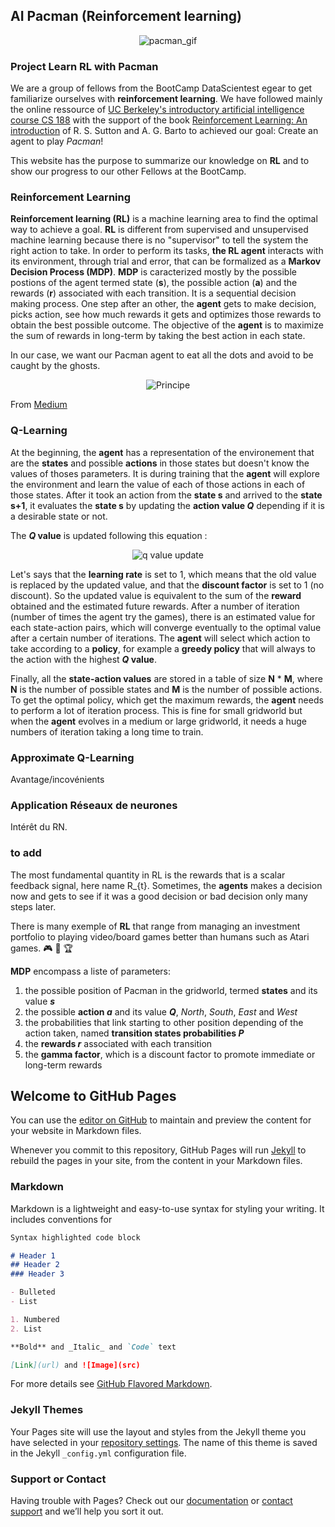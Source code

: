 
## AI Pacman (Reinforcement learning)
<p align="center">
  <img src="http://ai.berkeley.edu/images/pacman_game.gif" alt="pacman_gif"/>
</p>


### Project Learn RL with Pacman

We are a group of fellows from the BootCamp DataScientest egear to get familiarize ourselves with **reinforcement learning**.  We have followed mainly the online ressource of [UC Berkeley's introductory artificial intelligence course CS 188](http://ai.berkeley.edu/home.html) with the support of the book [Reinforcement Learning: An introduction](http://incompleteideas.net/book/bookdraft2017nov5.pdf) of R. S. Sutton and A. G. Barto to achieved our goal: Create an agent to play _Pacman_!

This website has the purpose to summarize our knowledge on **RL** and to show our progress to our other Fellows at the BootCamp.

### Reinforcement Learning

**Reinforcement learning (RL)** is a machine learning area to find the optimal way to achieve a goal. 
**RL** is different from supervised and unsupervised machine learning because there is no "supervisor" to tell the system the right action to take. In order to perform its tasks, **the RL agent** interacts with its environment, through trial and error, that can be formalized as a **Markov Decision Process (MDP)**. **MDP** is caracterized mostly by the possible postions of the agent termed state (**s**), the possible action (**a**) and the rewards (**r**) associated with each transition.
It is a sequential decision making process. One step after an other, the **agent** gets to make decision, picks action, see how much rewards it gets and optimizes those rewards to obtain the best possible outcome. The objective of the **agent** is to maximize the sum of rewards in long-term by taking the best action in each state.

In our case, we want our Pacman agent to eat all the dots and avoid to be caught by the ghosts.
<p align="center">
  <img src="https://cdn-images-1.medium.com/max/1600/1*Z2yMvuQ1-t5Ol1ac_W4dOQ.png" alt="Principe"/>
 </p>
  
From [Medium](https://medium.com/@m.alzantot/deep-reinforcement-learning-demystified-episode-0-2198c05a6124/)

### Q-Learning

At the beginning, the **agent** has a representation of the environement that are the **states** and possible **actions** in those states but doesn't know the values of thoses parameters. It is during training that the **agent** will explore the environment and learn the value of each of those actions in each of those states. After it took an action from the **state s** and arrived to the **state s+1**, it evaluates the **state s** by updating the **action value _Q_** depending if it is a desirable state or not.

The **_Q_ value** is updated following this equation :
<p align="center">
  <img src="https://cdn-images-1.medium.com/max/800/0*q8Dnp4guvDD230if." alt="q value update"/>
 </p>

Let's says that the **learning rate** is set to 1, which means that the old value is replaced by the updated value, and that the **discount factor** is set to 1 (no discount). So the updated value is equivalent to the sum of the **reward** obtained and the estimated future rewards.
After a number of iteration (number of times the agent try the games), there is an estimated value for each state-action pairs, which will converge eventually to the optimal value after a certain number of iterations. The **agent** will select which action to take according to a **policy**, for example a **greedy policy** that will always to the action with the highest **_Q_ value**.

Finally, all the **state-action values** are stored in a table of size **N** * **M**, where **N** is the number of possible states and **M** is the number of possible actions. To get the optimal policy, which get the maximum rewards, the **agent** needs to perform a lot of iteration process. This is fine for small gridworld but when the **agent** evolves in a medium or large gridworld, it needs a huge numbers of iteration taking a long time to train.

### Approximate Q-Learning

Avantage/incovénients

### Application Réseaux de neurones

Intérêt du RN.

### to add 

The most fundamental quantity in RL is the rewards that is a scalar feedback signal, here name R_{t}.
Sometimes, the **agents** makes a decision now and gets to see if it was a good decision or bad decision only many steps later. 

There is many exemple of **RL** that range from managing an investment portfolio to playing video/board games better than humans such as Atari games. :video_game: :space_invader: :trophy:


**MDP** encompass a liste of parameters:
1. the possible position of Pacman in the gridworld, termed **states** and its value **_s_**
2. the possible **action _a_** and its value **_Q_**, _North_, _South_, _East_ and _West_
3. the probabilities that link starting to other position depending of the action taken, named **transition states probabilities _P_**
4. the **rewards _r_**  associated with each transition
5. the **gamma factor**, which is a discount factor to promote immediate or long-term rewards

## Welcome to GitHub Pages

You can use the [editor on GitHub](https://github.com/MevaeR/MevaeR.github.io/edit/master/README.md) to maintain and preview the content for your website in Markdown files.

Whenever you commit to this repository, GitHub Pages will run [Jekyll](https://jekyllrb.com/) to rebuild the pages in your site, from the content in your Markdown files.

### Markdown

Markdown is a lightweight and easy-to-use syntax for styling your writing. It includes conventions for

```markdown
Syntax highlighted code block

# Header 1
## Header 2
### Header 3

- Bulleted
- List

1. Numbered
2. List

**Bold** and _Italic_ and `Code` text

[Link](url) and ![Image](src)
```

For more details see [GitHub Flavored Markdown](https://guides.github.com/features/mastering-markdown/).

### Jekyll Themes

Your Pages site will use the layout and styles from the Jekyll theme you have selected in your [repository settings](https://github.com/MevaeR/MevaeR.github.io/settings). The name of this theme is saved in the Jekyll `_config.yml` configuration file.

### Support or Contact

Having trouble with Pages? Check out our [documentation](https://help.github.com/categories/github-pages-basics/) or [contact support](https://github.com/contact) and we’ll help you sort it out.
